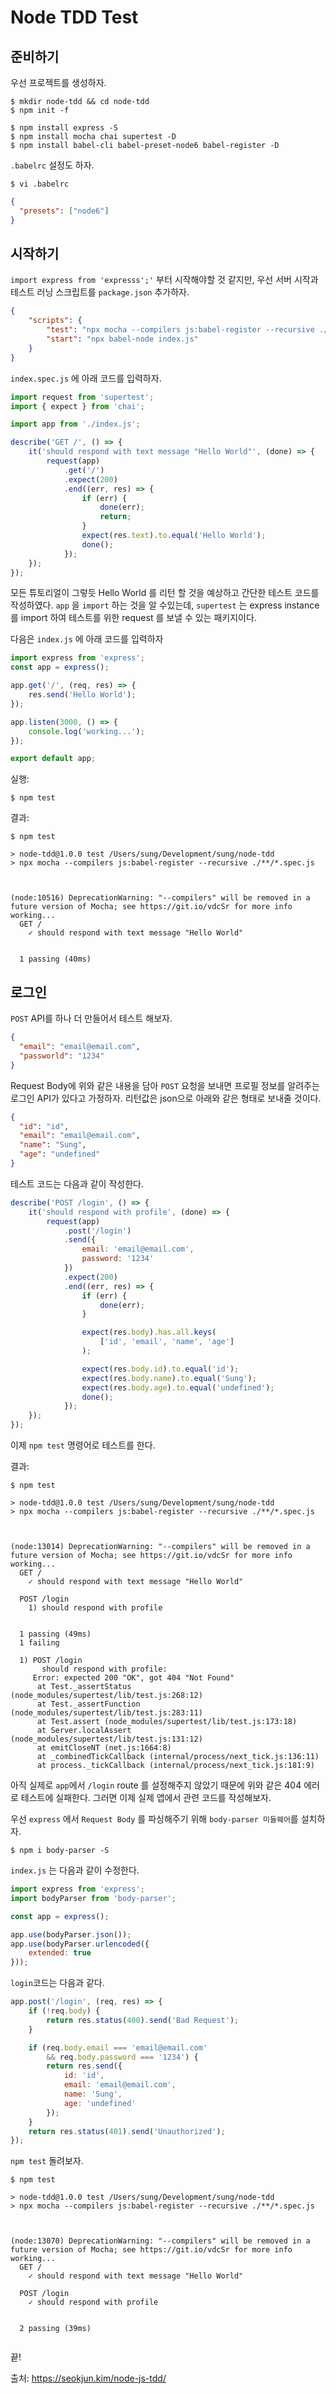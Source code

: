 # Node TDD Test

## 준비하기
우선 프로젝트를 생성하자.
```npm
$ mkdir node-tdd && cd node-tdd
$ npm init -f
```
```npm
$ npm install express -S
$ npm install mocha chai supertest -D
$ npm install babel-cli babel-preset-node6 babel-register -D
```

`.babelrc` 설정도 하자.


```
$ vi .babelrc
```
```json
{
  "presets": ["node6"]
}
```

## 시작하기
`import express from 'expresss';'` 부터 시작해야할 것 같지만, 
우선 서버 시작과 테스트 러닝 스크립트를 `package.json` 추가하자.
```json
{
    "scripts": {
        "test": "npx mocha --compilers js:babel-register --recursive ./**/*.spec.js",
        "start": "npx babel-node index.js"
    }
}
```

`index.spec.js` 에 아래 코드를 입력하자.
```javascript
import request from 'supertest';
import { expect } from 'chai';

import app from './index.js';

describe('GET /', () => {
    it('should respond with text message "Hello World"', (done) => {
        request(app)
            .get('/')
            .expect(200)
            .end((err, res) => {
                if (err) {
                    done(err);
                    return;
                }
                expect(res.text).to.equal('Hello World');
                done();
            });
    });
});

```

모든 튜토리얼이 그렇듯 Hello World 를 리턴 할 것을 예상하고 간단한 테스트 코드를 작성하였다. 
`app` 을 `import` 하는 것을 알 수있는데, `supertest` 는 express instance 를 
import 하여 테스트를 위한 request 를 보낼 수 있는 패키지이다.

다음은 `index.js` 에 아래 코드를 입력하자
```javascript
import express from 'express';
const app = express();

app.get('/', (req, res) => {
    res.send('Hello World');
});

app.listen(3000, () => {
    console.log('working...');
});

export default app;

```
실행:
```
$ npm test
```

결과:
```
$ npm test

> node-tdd@1.0.0 test /Users/sung/Development/sung/node-tdd
> npx mocha --compilers js:babel-register --recursive ./**/*.spec.js



(node:10516) DeprecationWarning: "--compilers" will be removed in a future version of Mocha; see https://git.io/vdcSr for more info
working...
  GET /
    ✓ should respond with text message "Hello World"


  1 passing (40ms)

```

## 로그인
`POST` API를 하나 더 만들어서 테스트 해보자.
```json
{
  "email": "email@email.com",
  "passworld": "1234"
}
```
Request Body에 위와 같은 내용을 담아 `POST` 요청을 보내면 프로필 정보를 알려주는 로그인 API가 있다고 가정하자.
리턴값은 json으로 아래와 같은 형태로 보내줄 것이다.
```json
{
  "id": "id",
  "email": "email@email.com",
  "name": "Sung",
  "age": "undefined"
}
```

테스트 코드는 다음과 같이 작성한다.
```javascript
describe('POST /login', () => {
    it('should respond with profile', (done) => {
        request(app)
            .post('/login')
            .send({
                email: 'email@email.com',
                password: '1234'
            })
            .expect(200)
            .end((err, res) => {
                if (err) {
                    done(err);
                }

                expect(res.body).has.all.keys(
                    ['id', 'email', 'name', 'age']
                );

                expect(res.body.id).to.equal('id');
                expect(res.body.name).to.equal('Sung');
                expect(res.body.age).to.equal('undefined');
                done();
            });
    });
});
```

이제 `npm test` 명령어로 테스트를 한다.

결과:
```
$ npm test

> node-tdd@1.0.0 test /Users/sung/Development/sung/node-tdd
> npx mocha --compilers js:babel-register --recursive ./**/*.spec.js



(node:13014) DeprecationWarning: "--compilers" will be removed in a future version of Mocha; see https://git.io/vdcSr for more info
working...
  GET /
    ✓ should respond with text message "Hello World"

  POST /login
    1) should respond with profile


  1 passing (49ms)
  1 failing

  1) POST /login
       should respond with profile:
     Error: expected 200 "OK", got 404 "Not Found"
      at Test._assertStatus (node_modules/supertest/lib/test.js:268:12)
      at Test._assertFunction (node_modules/supertest/lib/test.js:283:11)
      at Test.assert (node_modules/supertest/lib/test.js:173:18)
      at Server.localAssert (node_modules/supertest/lib/test.js:131:12)
      at emitCloseNT (net.js:1664:8)
      at _combinedTickCallback (internal/process/next_tick.js:136:11)
      at process._tickCallback (internal/process/next_tick.js:181:9)

```

아직 실제로 `app`에서 `/login` route 를 설정해주지 않았기 때문에 위와 같은 404 에러로 테스트에 실패한다. 
그러면 이제 실제 앱에서 관련 코드를 작성해보자.

우선 `express` 에서 `Request Body` 를 파싱해주기 위해 `body-parser 미들웨어`를 설치하자.
```
$ npm i body-parser -S
```

`index.js` 는 다음과 같이 수정한다.
```javascript
import express from 'express';
import bodyParser from 'body-parser';

const app = express();

app.use(bodyParser.json());
app.use(bodyParser.urlencoded({
    extended: true
}));
```

`login`코드는 다음과 같다.
```javascript
app.post('/login', (req, res) => {
    if (!req.body) {
        return res.status(400).send('Bad Request');
    }

    if (req.body.email === 'email@email.com'
        && req.body.password === '1234') {
        return res.send({
            id: 'id',
            email: 'email@email.com',
            name: 'Sung',
            age: 'undefined'
        });
    }
    return res.status(401).send('Unauthorized');
});
```

`npm test` 돌려보자.
```
$ npm test

> node-tdd@1.0.0 test /Users/sung/Development/sung/node-tdd
> npx mocha --compilers js:babel-register --recursive ./**/*.spec.js



(node:13070) DeprecationWarning: "--compilers" will be removed in a future version of Mocha; see https://git.io/vdcSr for more info
working...
  GET /
    ✓ should respond with text message "Hello World"

  POST /login
    ✓ should respond with profile


  2 passing (39ms)


```

끝!

출처: https://seokjun.kim/node-js-tdd/
